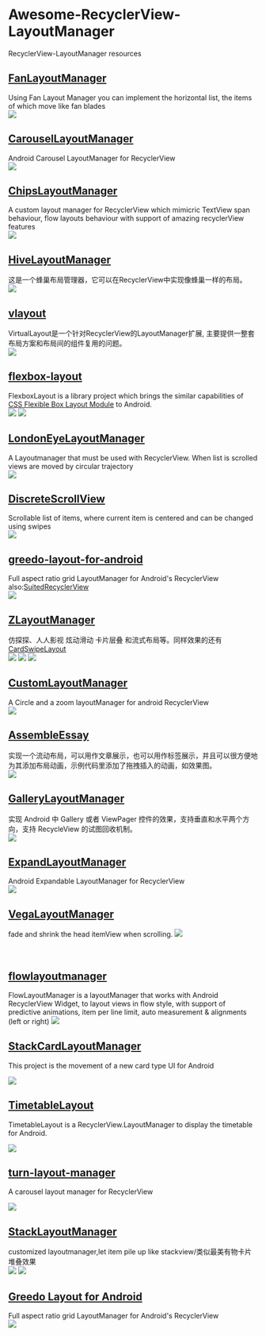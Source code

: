 # Awesome-RecyclerView-LayoutManager

RecyclerView-LayoutManager resources

## [FanLayoutManager](https://github.com/Cleveroad/FanLayoutManager)
Using Fan Layout Manager you can implement the horizontal list, the items of which move like fan blades <br />
![](managerimgs/FanLayoutManager.gif)

## [CarouselLayoutManager](https://github.com/Azoft/CarouselLayoutManager)
Android Carousel LayoutManager for RecyclerView <br />
![](managerimgs/CarouselLayoutManager.gif)


## [ChipsLayoutManager](https://github.com/BelooS/ChipsLayoutManager)
A custom layout manager for RecyclerView which mimicric TextView span behaviour, flow layouts behaviour with support of amazing recyclerView features<br />
![](managerimgs/ChipsLayoutManager.gif)

## [HiveLayoutManager](https://github.com/Chacojack/HiveLayoutManager)
这是一个蜂巢布局管理器，它可以在RecyclerView中实现像蜂巢一样的布局。<br />
![](managerimgs/HiveLayoutManager.gif)

## [vlayout](https://github.com/alibaba/vlayout)
VirtualLayout是一个针对RecyclerView的LayoutManager扩展, 主要提供一整套布局方案和布局间的组件复用的问题。<br />
![](managerimgs/vlayout.gif)

## [flexbox-layout](https://github.com/google/flexbox-layout)
FlexboxLayout is a library project which brings the similar capabilities of [CSS Flexible Box Layout Module](https://www.w3.org/TR/css-flexbox-1) to Android.<br />
![](managerimgs/flexbox-layout.gif)
![](managerimgs/flexbox-layout2.gif)

## [LondonEyeLayoutManager](https://github.com/danylovolokh/LondonEyeLayoutManager)
A Layoutmanager that must be used with RecyclerView. When list is scrolled views are moved by circular trajectory<br />
![](managerimgs/LondonEyeLayoutManager.gif)

## [DiscreteScrollView](https://github.com/yarolegovich/DiscreteScrollView)
Scrollable list of items, where current item is centered and can be changed using swipes<br />
![](managerimgs/DiscreteScrollView.gif)


## [greedo-layout-for-android](https://github.com/500px/greedo-layout-for-android)
Full aspect ratio grid LayoutManager for Android's RecyclerView also:[SuitedRecyclerView](https://github.com/asdzheng/SuitedRecyclerView)
<br />
![](managerimgs/greedo-layout-for-android.png)

## [ZLayoutManager](https://github.com/mcxtzhang/ZLayoutManager)
仿探探、人人影视 炫动滑动 卡片层叠 和流式布局等。同样效果的还有[CardSwipeLayout
](https://github.com/yuqirong/CardSwipeLayout)
<br />
![](managerimgs/ZLayoutManager.gif)
![](managerimgs/ZLayoutManager2.gif)
![](managerimgs/ZLayoutManager3.gif)

## [CustomLayoutManager](https://github.com/leochuan/CustomLayoutManager)
A Circle and a zoom layoutManager for android RecyclerView<br />
![](managerimgs/CustomLayoutManager.gif)

## [AssembleEssay](https://github.com/rantianhua/AssembleEssay)
实现一个流动布局，可以用作文章展示，也可以用作标签展示，并且可以很方便地为其添加布局动画，示例代码里添加了拖拽插入的动画，如效果图。<br />
![](managerimgs/AssembleEssay.gif) 


## [GalleryLayoutManager](https://github.com/BCsl/GalleryLayoutManager)
实现 Android 中 Gallery 或者 ViewPager 控件的效果，支持垂直和水平两个方向，支持 RecycleView 的试图回收机制。<br />
![](managerimgs/GalleryLayoutManager.gif) 

## [ExpandLayoutManager](https://github.com/Azoft/ExpandLayoutManager)
Android Expandable LayoutManager for RecyclerView<br />
![](managerimgs/ExpandLayoutManager.gif)<br />

## [VegaLayoutManager](https://github.com/xmuSistone/VegaLayoutManager)
fade and shrink the head itemView when scrolling.
![](https://github.com/xmuSistone/VegaLayoutManager/raw/master/capture.gif) <br /><br /><br />

##  [flowlayoutmanager](https://github.com/xiaofeng-han/AndroidLibs/tree/master/flowlayoutmanager)
FlowLayoutManager is a layoutManager that works with Android RecyclerView Widget, to layout views in flow style, with support of predictive animations, item per line limit, auto measurement & alignments (left or right)
![](https://cloud.githubusercontent.com/assets/15362031/15170689/fe3117d6-16fc-11e6-8ffc-3e90b9bf5430.gif)


## [StackCardLayoutManager](https://github.com/amyu/StackCardLayoutManager)
This project is the movement of a new card type UI for Android <br />

![](https://github.com/amyu/StackCardLayoutManager/raw/master/sc/screen.gif)

## [TimetableLayout](https://github.com/MoyuruAizawa/TimetableLayout)
TimetableLayout is a RecyclerView.LayoutManager to display the timetable for Android.<br />

![](https://github.com/MoyuruAizawa/Images/raw/master/TimetableLayout/sample_01.gif?raw=true)


## [turn-layout-manager](https://github.com/cdflynn/turn-layout-manager)
A carousel layout manager for RecyclerView<br />

![](https://github.com/cdflynn/turn-layout-manager/raw/master/app/img/turn_demo.gif?raw=true)


## [StackLayoutManager](https://github.com/HirayClay/StackLayoutManager)
customized layoutmanager,let item pile up like stackview/类似最美有物卡片堆叠效果
<br />
![](https://github.com/HirayClay/StackLayoutManager/raw/master/static/hrreverse.gif)
![](https://github.com/HirayClay/StackLayoutManager/raw/master/static/VerticallSLM.gif)


## [Greedo Layout for Android](https://github.com/500px/greedo-layout-for-android)
Full aspect ratio grid LayoutManager for Android's RecyclerView
<br />
![](https://github.com/500px/greedo-layout-for-android/raw/master/screenshot.png)


